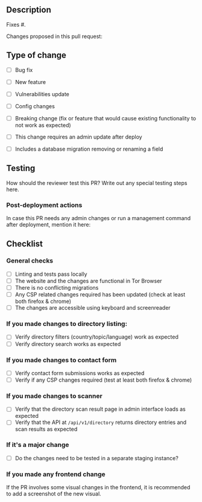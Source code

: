 ## Description

Fixes #.

Changes proposed in this pull request:

## Type of change

- [ ] Bug fix
- [ ] New feature
- [ ] Vulnerabilities update
- [ ] Config changes
- [ ] Breaking change (fix or feature that would cause existing functionality to not work as expected)
- [ ] This change requires an admin update after deploy
- [ ] Includes a database migration removing  or renaming a field


## Testing

How should the reviewer test this PR?
Write out any special testing steps here.

### Post-deployment actions

In case this PR needs any admin changes or run a management command after deployment, mention it here:

## Checklist

### General checks

- [ ] Linting and tests pass locally
- [ ] The website and the changes are functional in Tor Browser
- [ ] There is no conflicting migrations
- [ ] Any CSP related changes required has been updated (check at least both firefox & chrome)
- [ ] The changes are accessible using keyboard and screenreader

### If you made changes to directory listing:

- [ ] Verify directory filters (country/topic/language) work as expected
- [ ] Verify directory search works as expected

### If you made changes to contact form

- [ ] Verify contact form submissions works as expected
- [ ] Verify if any CSP changes required (test at least both firefox & chrome)

### If you made changes to scanner

- [ ] Verify that the directory scan result page in admin interface loads as expected
- [ ] Verify that the API at `/api/v1/directory` returns directory entries and scan results as expected

### If it's a major change

- [ ] Do the changes need to be tested in a separate staging instance?

### If you made any frontend change

If the PR involves some visual changes in the frontend, it is recommended to add a screenshot of the new visual.

